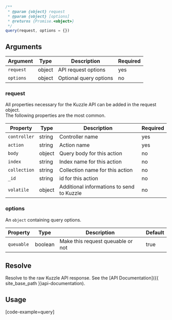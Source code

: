 ```javascript
/**
 * @param {object} request
 * @param {object} [options]
 * @returns {Promise.<object>}
 */
query(request, options = {})
```

## Arguments

| Argument | Type | Description | Required |
|--------|------|-------------|------------ |
| `request` | object | API request options | yes |
| `options` | object | Optional query options | no |

### __request__

All properties necessary for the Kuzzle API can be added in the request object.  
The following properties are the most common.  

| Property | Type    | Description  | Required |
| -------- | ------- | ------------ | -------- |
| `controller` | string | Controller name | yes |
| `action` | string | Action name | yes |
| `body` | object | Query body for this action | no |
| `index` | string | Index name for this action | no |
| `collection` | string | Collection name for this action | no |
| `_id` | string | id for this action | no |
| `volatile` | object | Additional informations to send to Kuzzle | no |

### __options__

An `object` containing query options.

| Property | Type    | Description                       | Default |
| -------- | ------- | --------------------------------- | ------- |
| `queuable` | boolean | Make this request queuable or not | true    |

## Resolve

Resolve to the raw Kuzzle API response. See the [API Documentation]({{ site_base_path }}api-documentation).

## Usage

[code-example=query]
